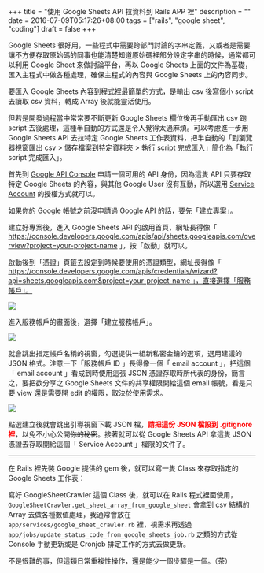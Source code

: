 +++
title = "使用 Google Sheets API 拉資料到 Rails APP 裡"
description = ""
date = 2016-07-09T05:17:26+08:00
tags = ["rails", "google sheet", "coding"]
draft = false
+++

Google Sheets 很好用，一些程式中需要跨部門討論的字串定義，又或者是需要讓不方便存取原始碼的同事也能清楚知道原始碼裡部分設定字串的時候，通常都可以利用 Google Sheet 來做討論平台，再以 Google Sheets 上面的文件為基礎，匯入主程式中做各種處理，確保主程式的內容與 Google Sheets 上的內容同步。

要匯入 Google Sheets 內容到程式裡最簡單的方式，是輸出 csv 後寫個小 script 去讀取 csv 資料，轉成 Array 後就能靈活使用。

但若是開發過程當中常常要不斷更新 Google Sheets 欄位後再手動匯出 csv 跑 script 去後處理，這種半自動的方式還是令人覺得太過麻煩。可以考慮進一步用 Google Sheets API 去拉特定 Google Sheets 工作表資料，把半自動的「到瀏覽器視窗匯出 csv > 儲存檔案到特定資料夾 > 執行 script 完成匯入」簡化為「執行 script 完成匯入」。

首先到 [Google API Console](https://console.developers.google.com/apis/api/sheets.googleapis.com/overview) 申請一個可用的 API 身份，因為這隻 API 只要存取特定 Google Sheets 的內容，與其他 Google User 沒有互動，所以選用 [Service Account](https://support.google.com/googleapi/answer/6158849?hl=zh-Hant#serviceaccounts) 的授權方式就可以。

如果你的 Google 帳號之前沒申請過 Google API 的話，要先「建立專案」。

建立好專案後，進入 Google Sheets API 的啟用首頁，網址長得像「 https://console.developers.google.com/apis/api/sheets.googleapis.com/overview?project=your-project-name 」，按「啟動」就可以。

啟動後到「憑證」頁籤去設定到時候要使用的憑證類型，網址長得像「 https://console.developers.google.com/apis/credentials/wizard?api=sheets.googleapis.com&project=your-project-name 」，直接選擇「服務帳戶」。

![](/images/pull-data-to-rails-from-google-sheet/step-1.png)

進入服務帳戶的畫面後，選擇「建立服務帳戶」。

![](/images/pull-data-to-rails-from-google-sheet/step-2.png)

就會跳出指定帳戶名稱的視窗，勾選提供一組新私密金鑰的選項，選用建議的 JSON 格式。注意一下「服務帳戶 ID 」長得像一個「 email account 」，把這個「 email account 」看成到時使用這張 JSON 憑證存取時所代表的身份，簡言之，要把欲分享之 Google Sheets 文件的共享權限開給這個 email 帳號，看是只要 view 還是需要開 edit 的權限，取決於使用需求。

![](/images/pull-data-to-rails-from-google-sheet/step-3.png)

點選建立後就會跳出引導視窗下載 JSON 檔，**<span style="color: red;">請把這份 JSON 檔設到 .gitignore 裡</span>**，以免不小心公開<strike>你的秘密</strike>。接著就可以從 Google Sheets API 拿這隻 JSON 憑證去存取開給這個「 Service Account 」權限的文件了。

* * *

在 Rails 裡先裝 Google 提供的 gem 後，就可以寫一隻 Class 來存取指定的 Google Sheets 工作表：

寫好 GoogleSheetCrawler 這個 Class 後，就可以在 Rails 程式裡面使用，`GoogleSheetCrawler.get_sheet_array_from_google_sheet` 會拿到 csv 結構的 Array 去做各種數值處理，我通常會放在 `app/services/google_sheet_crawler.rb` 裡，視需求再透過 `app/jobs/update_status_code_from_google_sheets_job.rb` 之類的方式從 Console 手動更新或是 Cronjob 排定工作的方式去做更新。

不是很難的事，但這類日常重複性操作，還是能少一個步驟是一個。（茶）
